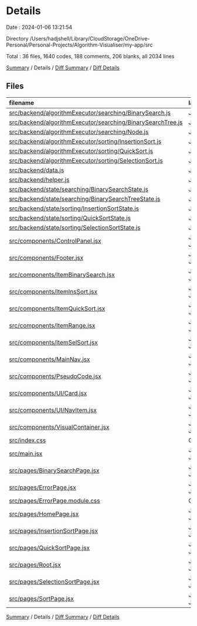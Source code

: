 # Details

Date : 2024-01-06 13:21:54

Directory /Users/hadjshell/Library/CloudStorage/OneDrive-Personal/Personal-Projects/Algorithm-Visualiser/my-app/src

Total : 36 files,  1640 codes, 188 comments, 206 blanks, all 2034 lines

[Summary](results.md) / Details / [Diff Summary](diff.md) / [Diff Details](diff-details.md)

## Files
| filename | language | code | comment | blank | total |
| :--- | :--- | ---: | ---: | ---: | ---: |
| [src/backend/algorithmExecutor/searching/BinarySearch.js](/src/backend/algorithmExecutor/searching/BinarySearch.js) | JavaScript | 60 | 20 | 14 | 94 |
| [src/backend/algorithmExecutor/searching/BinarySearchTree.js](/src/backend/algorithmExecutor/searching/BinarySearchTree.js) | JavaScript | 22 | 5 | 6 | 33 |
| [src/backend/algorithmExecutor/searching/Node.js](/src/backend/algorithmExecutor/searching/Node.js) | JavaScript | 33 | 0 | 9 | 42 |
| [src/backend/algorithmExecutor/sorting/InsertionSort.js](/src/backend/algorithmExecutor/sorting/InsertionSort.js) | JavaScript | 78 | 20 | 14 | 112 |
| [src/backend/algorithmExecutor/sorting/QuickSort.js](/src/backend/algorithmExecutor/sorting/QuickSort.js) | JavaScript | 113 | 21 | 17 | 151 |
| [src/backend/algorithmExecutor/sorting/SelectionSort.js](/src/backend/algorithmExecutor/sorting/SelectionSort.js) | JavaScript | 76 | 20 | 13 | 109 |
| [src/backend/data.js](/src/backend/data.js) | JavaScript | 119 | 1 | 1 | 121 |
| [src/backend/helper.js](/src/backend/helper.js) | JavaScript | 76 | 22 | 11 | 109 |
| [src/backend/state/searching/BinarySearchState.js](/src/backend/state/searching/BinarySearchState.js) | JavaScript | 26 | 15 | 5 | 46 |
| [src/backend/state/searching/BinarySearchTreeState.js](/src/backend/state/searching/BinarySearchTreeState.js) | JavaScript | 0 | 0 | 1 | 1 |
| [src/backend/state/sorting/InsertionSortState.js](/src/backend/state/sorting/InsertionSortState.js) | JavaScript | 31 | 16 | 5 | 52 |
| [src/backend/state/sorting/QuickSortState.js](/src/backend/state/sorting/QuickSortState.js) | JavaScript | 35 | 18 | 5 | 58 |
| [src/backend/state/sorting/SelectionSortState.js](/src/backend/state/sorting/SelectionSortState.js) | JavaScript | 31 | 16 | 5 | 52 |
| [src/components/ControlPanel.jsx](/src/components/ControlPanel.jsx) | JavaScript JSX | 171 | 4 | 15 | 190 |
| [src/components/Footer.jsx](/src/components/Footer.jsx) | JavaScript JSX | 11 | 0 | 1 | 12 |
| [src/components/ItemBinarySearch.jsx](/src/components/ItemBinarySearch.jsx) | JavaScript JSX | 43 | 1 | 4 | 48 |
| [src/components/ItemInsSort.jsx](/src/components/ItemInsSort.jsx) | JavaScript JSX | 52 | 1 | 5 | 58 |
| [src/components/ItemQuickSort.jsx](/src/components/ItemQuickSort.jsx) | JavaScript JSX | 49 | 1 | 5 | 55 |
| [src/components/ItemRange.jsx](/src/components/ItemRange.jsx) | JavaScript JSX | 34 | 0 | 3 | 37 |
| [src/components/ItemSelSort.jsx](/src/components/ItemSelSort.jsx) | JavaScript JSX | 48 | 1 | 5 | 54 |
| [src/components/MainNav.jsx](/src/components/MainNav.jsx) | JavaScript JSX | 63 | 0 | 4 | 67 |
| [src/components/PseudoCode.jsx](/src/components/PseudoCode.jsx) | JavaScript JSX | 22 | 0 | 1 | 23 |
| [src/components/UI/Card.jsx](/src/components/UI/Card.jsx) | JavaScript JSX | 27 | 0 | 2 | 29 |
| [src/components/UI/NavItem.jsx](/src/components/UI/NavItem.jsx) | JavaScript JSX | 19 | 0 | 2 | 21 |
| [src/components/VisualContainer.jsx](/src/components/VisualContainer.jsx) | JavaScript JSX | 17 | 0 | 2 | 19 |
| [src/index.css](/src/index.css) | CSS | 10 | 0 | 3 | 13 |
| [src/main.jsx](/src/main.jsx) | JavaScript JSX | 32 | 3 | 3 | 38 |
| [src/pages/BinarySearchPage.jsx](/src/pages/BinarySearchPage.jsx) | JavaScript JSX | 62 | 2 | 7 | 71 |
| [src/pages/ErrorPage.jsx](/src/pages/ErrorPage.jsx) | JavaScript JSX | 23 | 0 | 3 | 26 |
| [src/pages/ErrorPage.module.css](/src/pages/ErrorPage.module.css) | CSS | 90 | 0 | 12 | 102 |
| [src/pages/HomePage.jsx](/src/pages/HomePage.jsx) | JavaScript JSX | 45 | 0 | 4 | 49 |
| [src/pages/InsertionSortPage.jsx](/src/pages/InsertionSortPage.jsx) | JavaScript JSX | 12 | 0 | 2 | 14 |
| [src/pages/QuickSortPage.jsx](/src/pages/QuickSortPage.jsx) | JavaScript JSX | 12 | 0 | 2 | 14 |
| [src/pages/Root.jsx](/src/pages/Root.jsx) | JavaScript JSX | 25 | 0 | 5 | 30 |
| [src/pages/SelectionSortPage.jsx](/src/pages/SelectionSortPage.jsx) | JavaScript JSX | 12 | 0 | 2 | 14 |
| [src/pages/SortPage.jsx](/src/pages/SortPage.jsx) | JavaScript JSX | 61 | 1 | 8 | 70 |

[Summary](results.md) / Details / [Diff Summary](diff.md) / [Diff Details](diff-details.md)